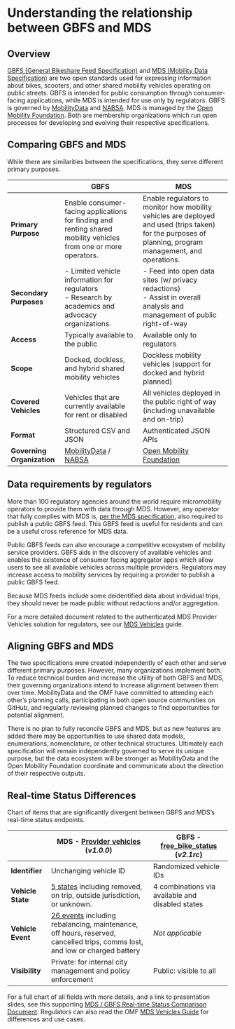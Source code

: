 # Understanding the relationship between GBFS and MDS

## Overview

[GBFS (General Bikeshare Feed Specification)](https://github.com/NABSA/gbfs) and [MDS (Mobility Data Specification)](https://github.com/openmobilityfoundation/mobility-data-specification) are two open standards used for expressing information about bikes, scooters, and other shared mobility vehicles operating on public streets. GBFS is intended for public consumption through consumer-facing applications, while MDS is intended for use only by regulators. GBFS is governed by [MobilityData](https://mobilitydata.org) and [NABSA](https://nabsa.net/). MDS is managed by the [Open Mobility Foundation](https://www.openmobilityfoundation.org/). Both are membership organizations which run open processes for developing and evolving their respective specifications.

## Comparing GBFS and MDS

While there are similarities between the specifications, they serve different primary purposes.

|  |  **GBFS**  |  **MDS**  |
| ---- | ---- | ---- |
| **Primary Purpose** | Enable consumer-facing applications for finding and renting shared mobility vehicles from one or more operators. | Enable regulators to monitor how mobility vehicles are deployed and used (trips taken) for the purposes of planning, program management, and operations. |
| **Secondary Purposes** | - Limited vehicle information for regulators <br />- Research by academics and advocacy organizations. | - Feed into open data sites (w/ privacy redactions) <br />- Assist in overall analysis and management of public right-of-way |
| **Access** | Typically available to the public | Available only to regulators |
| **Scope** | Docked, dockless, and hybrid shared mobility vehicles | Dockless mobility vehicles (support for docked and hybrid planned) |
| **Covered Vehicles** | Vehicles that are currently available for rent or disabled | All vehicles deployed in the public right of way (including unavailable and on-trip) |
| **Format** | Structured CSV and JSON | Authenticated JSON APIs |
| **Governing Organization** | [MobilityData](https://mobilitydata.org) / [NABSA](https://nabsa.net/) | [Open Mobility Foundation](https://www.openmobilityfoundation.org/) | 

## Data requirements by regulators

More than 100 regulatory agencies around the world require micromobility operators to provide them with data through MDS. However, any operator that fully complies with MDS is, [per the MDS specification](https://github.com/openmobilityfoundation/mobility-data-specification/tree/dev/provider#GBFS), also required to publish a public GBFS feed. This GBFS feed is useful for residents and can be a useful cross reference for MDS data. 

Public GBFS feeds can also encourage a competitive ecosystem of mobility service providers. GBFS aids in the discovery of available vehicles and enables the existence of consumer facing aggregator apps which allow users to see all available vehicles across multiple providers. Regulators may increase access to mobility services by requiring a provider to publish a public GBFS feed. 

Because MDS feeds include some deidentified data about individual trips, they should never be made public without redactions and/or aggregation.

For a more detailed document related to the authenticated MDS Provider Vehicles solution for regulators, see our [MDS Vehicles](https://github.com/openmobilityfoundation/mobility-data-specification/wiki/MDS-Vehicles) guide.

## Aligning GBFS and MDS

The two specifications were created independently of each other and serve different primary purposes. However, many organizations implement both. To reduce technical burden and increase the utility of both GBFS and MDS, their governing organizations intend to increase alignment between them over time. MobilityData and the OMF have committed to attending each other’s planning calls, participating in both open source communities on GitHub, and regularly reviewing planned changes to find opportunities for potential alignment.

There is no plan to fully reconcile GBFS and MDS, but as new features are added there may be opportunities to use shared data models, enumerations, nomenclature, or other technical structures. Ultimately each specification will remain independently governed to serve its unique purpose, but the data ecosystem will be stronger as MobilityData and the Open Mobility Foundation coordinate and communicate about the direction of their respective outputs.

## Real-time Status Differences

Chart of items that are significantly divergent between GBFS and MDS’s real-time status endpoints.

|  | **MDS** - [Provider vehicles](https://github.com/openmobilityfoundation/mobility-data-specification/tree/dev/provider#vehicles) (_v1.0.0_) | **GBFS** - [free_bike_status](https://github.com/NABSA/gbfs/blob/v2.1-RC/gbfs.md#free_bike_statusjson) (_v2.1rc_) |
| ---- | ---- | ---- |
| **Identifier** | Unchanging vehicle ID | Randomized vehicle IDs |
| **Vehicle State** | [5 states](https://github.com/openmobilityfoundation/mobility-data-specification/blob/main/general-information.md#vehicle-states) including removed, on trip, outside jurisdiction, or unknown. | 4 combinations via available and disabled states |
| **Vehicle Event** | [26 events](https://github.com/openmobilityfoundation/mobility-data-specification/blob/main/general-information.md#event-types) including rebalancing, maintenance, off hours, reserved, cancelled trips, comms lost, and low or charged battery | _Not applicable_ |
| **Visibility** | Private: for internal city management and policy enforcement | Public: visible to all |

For a full chart of all fields with more details, and a link to presentation slides, see this supporting [MDS / GBFS Real-time Status Comparison Document](https://docs.google.com/document/d/13hDgRn5wBPi5M5qN8H6-bbWiSkvvenGlViy0Q0h4sFI/edit#). Regulators can also read the OMF [MDS Vehicles Guide](https://github.com/openmobilityfoundation/mobility-data-specification/wiki/MDS-Vehicles) for differences and use cases.  
